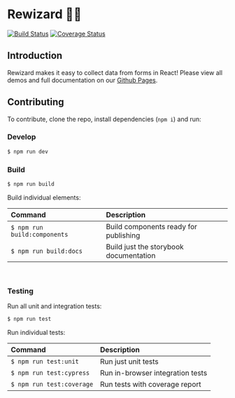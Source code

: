 # Rewizard 🧙‍♂️

[![Build Status](https://travis-ci.com/metrisk/rewizard.svg?branch=master)](https://travis-ci.com/metrisk/rewizard)
[![Coverage Status](https://coveralls.io/repos/github/metrisk/rewizard/badge.svg?branch=master)](https://coveralls.io/github/metrisk/rewizard?branch=master)

## Introduction
Rewizard makes it easy to collect data from forms in React! Please view all demos and full documentation on our [Github Pages](https://metrisk.github.io/rewizard/).

## Contributing

To contribute, clone the repo, install dependencies (`npm i`) and run:

### Develop
```sh
$ npm run dev
```

### Build
```sh
$ npm run build
```

Build individual elements:

| Command | Description |
|:-|:-|
| `$ npm run build:components` | Build components ready for publishing |
| `$ npm run build:docs` | Build just the storybook documentation |

<br/>

### Testing
Run all unit and integration tests:
```sh
$ npm run test
```

Run individual tests:

| Command | Description |
|:-|:-|
| `$ npm run test:unit` | Run just unit tests |
| `$ npm run test:cypress` | Run in-browser integration tests |
| `$ npm run test:coverage` | Run tests with coverage report |
